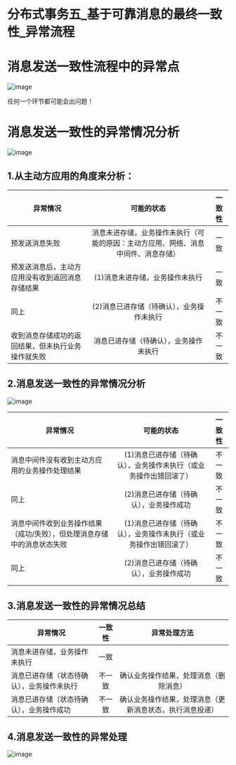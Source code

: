 # 分布式事务五_基于可靠消息的最终一致性_异常流程

# 消息发送一致性流程中的异常点
![image](https://github.com/csy512889371/learnDoc/blob/master/image/2018/fbs1/5.png)


任何一个环节都可能会出问题！

# 消息发送一致性的异常情况分析
![image](https://github.com/csy512889371/learnDoc/blob/master/image/2018/fbs1/6.png)

## 1.从主动方应用的角度来分析：


| 异常情况 | 可能的状态 | 一致性 | 
| --------- |:---------:|:-------:|
| 预发送消息失败 | 消息未进存储，业务操作未执行（可能的原因：主动方应用、网络、消息中间件、消息存储） | 一致 | 
| 预发送消息后，主动方应用没有收到返回消息存储结果 |(1)消息未进存储，业务操作未执行 | 一致 | 
| 同上 | (2)消息已进存储（待确认），业务操作未执行 | 不一致 |
| 收到消息存储成功的返回结果，但未执行业务操作就失败 | 消息已进存储（待确认），业务操作未执行 | 不一致 |


## 2.消息发送一致性的异常情况分析

![image](https://github.com/csy512889371/learnDoc/blob/master/image/2018/fbs1/7.png)

| 异常情况 | 可能的状态 | 一致性 | 
| --------- |:---------:|:-------:|
| 消息中间件没有收到主动方应用的业务操作处理结果 | (1)消息已进存储（待确认），业务操作未执行（或业务操作出错回滚了） | 不一致 | 
| 同上 | (2)消息已进存储（待确认），业务操作成功 | 不一致 | 
| 消息中间件收到业务操作结果（成功/失败），但处理消息存储中的消息状态失败 | (1)消息已进存储（待确认），业务操作未执行（或业务操作出错回滚了） | 不一致 | 
| 同上 | (2)消息已进存储（待确认），业务操作成功 | 不一致 | 

##  3.消息发送一致性的异常情况总结

| 异常情况 | 一致性 | 异常处理方法 | 
| --------- |:---------:|:-------:|
| 消息未进存储，业务操作未执行 | 一致 |  | 
| 消息已进存储（状态待确认），业务操作未执行 | 不一致 | 确认业务操作结果，处理消息（删除消息） | 
| 消息已进存储（状态待确认），业务操作成功 | 不一致 | 确认业务操作结果，处理消息（更新消息状态，执行消息投递） | 

## 4.消息发送一致性的异常处理

![image](https://github.com/csy512889371/learnDoc/blob/master/image/2018/fbs1/8.png)

